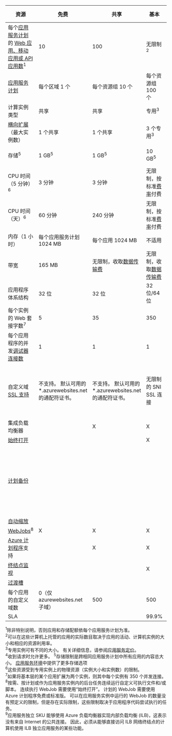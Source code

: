 | 资源 | 免费 | 共享 | 基本 | 标准 | 高级 (v2) | 隔离 </th> |
| --- | --- | --- | --- | --- | --- | --- |
| 每个[应用服务计划](../articles/app-service/azure-web-sites-web-hosting-plans-in-depth-overview.md)的 [Web 应用、移动应用或 API 应用数](https://azure.microsoft.com/services/app-service/)<sup>1</sup> |10 |100 |无限制<sup>2</sup> |无限制<sup>2</sup> |无限制<sup>2</sup> |无限制<sup>2</sup>|
| [应用服务计划](../articles/app-service/azure-web-sites-web-hosting-plans-in-depth-overview.md) |每个区域 1 个 |每个资源组 10 个 |每个资源组 100 个 |每个资源组 100 个 |每个资源组 100 个 |每个资源组 100 个|
| 计算实例类型 |共享 |共享 |专用<sup>3</sup> |专用<sup>3</sup> |专用<sup>3</sup></p> |专用<sup>3</sup>|
| [横向扩展](../articles/app-service/web-sites-scale.md)（最大实例数） |1 个共享 |1 个共享 |3 个专用<sup>3</sup> |10 个专用<sup>3</sup> |20 个专用<sup>3</sup>|100 个专用<sup>4</sup>|
| 存储<sup>5</sup> |1 GB<sup>5</sup> |1 GB<sup>5</sup> |10 GB<sup>5</sup> |50 GB<sup>5</sup> |250 GB<sup>5</sup></p> |1 TB<sup>5</sup>|
| CPU 时间（5 分钟）<sup>6</sup> |3 分钟 |3 分钟 |无限制，按标准[费率](https://azure.microsoft.com/pricing/details/app-service/)</a>付费 |无限制，按标准[费率](https://azure.microsoft.com/pricing/details/app-service/)</a>付费 |无限制，按标准[费率](https://azure.microsoft.com/pricing/details/app-service/)</a>付费 |无限制，按标准[费率](https://azure.microsoft.com/pricing/details/app-service/)</a>付费|
| CPU 时间（天）<sup>6</sup> |60 分钟 |240 分钟 |无限制，按标准[费率](https://azure.microsoft.com/pricing/details/app-service/)</a>付费 |无限制，按标准[费率](https://azure.microsoft.com/pricing/details/app-service/)</a>付费 |无限制，按标准[费率](https://azure.microsoft.com/pricing/details/app-service/)</a>付费 |无限制，按标准[费率](https://azure.microsoft.com/pricing/details/app-service/)</a>付费 |
| 内存（1 小时） |每个应用服务计划 1024 MB |每个应用 1024 MB |不适用 |不适用 |不适用 |不适用 |
| 带宽 |165 MB |无限制，收取[数据传输费](https://azure.microsoft.com/pricing/details/data-transfers/) |无限制，收取[数据传输费](https://azure.microsoft.com/pricing/details/data-transfers/) |无限制，收取[数据传输费](https://azure.microsoft.com/pricing/details/data-transfers/) |无限制，收取[数据传输费](https://azure.microsoft.com/pricing/details/data-transfers/) |无限制，收取[数据传输费](https://azure.microsoft.com/pricing/details/data-transfers/) |
| 应用程序体系结构 |32 位 |32 位 |32 位/64 位 |32 位/64 位 |32 位/64 位 |32 位/64 位 |
| 每个实例的 Web 套接字数<sup>7</sup> |5 |35 |350 |不受限制 |不受限制 |不受限制 |
| 每个应用程序的并发[调试器连接数](../articles/app-service/web-sites-dotnet-troubleshoot-visual-studio.md) |1 |1 |1 |5 |5 |5 |
| 自定义域 [SSL 支持](../articles/app-service/app-service-web-tutorial-custom-ssl.md) |不支持。 默认可用的 *.azurewebsites.net 的通配符证书。|不支持。 默认可用的 *.azurewebsites.net 的通配符证书。|无限制的 SNI SSL 连接 |包含无限制的 SNI SSL 连接和 1 个 IP SSL 连接 |包含无限制的 SNI SSL 连接和 1 个 IP SSL 连接 | 包含无限制的 SNI SSL 连接和 1 个 IP SSL 连接|
| 集成负载均衡器 | |X |X |X |X |X<sup>9</sup> |
| [始终打开](../articles/app-service/web-sites-configure.md) | | |X |X |X |X |
| [计划备份](../articles/app-service/web-sites-backup.md) | | | | 计划每 2 小时备份一次，每天最多 12 个备份（手动 + 计划） | 计划每小时备份一次，每天最多 50 个备份（手动 + 计划） | 计划每小时备份一次，每天最多 50 个备份（手动 + 计划） |
| [自动缩放](../articles/app-service/web-sites-scale.md) | | | |X |X |X |
| [WebJobs](../articles/app-service/web-sites-create-web-jobs.md)<sup>8</sup> |X |X |X |X |X |X |
| [Azure 计划程序](https://azure.microsoft.com/services/scheduler/)支持 | |X |X |X |X |X |
| [终结点监视](../articles/app-service/web-sites-monitor.md) | | |X |X |X |X |
| [过渡槽](../articles/app-service/web-sites-staged-publishing.md) | | | |5 |20 |20 |
| 每个应用的自定义域数</a> |0（仅 azurewebsites.net 子域）|500 |500 |500 |500 |500 |
| SLA | |  |99.9% |99.95%|99.95%|99.95%|

<sup>1</sup>除非特别说明，否则应用和存储配额依每个应用服务计划为准。  
<sup>2</sup>可以在这些计算机上托管的应用的实际数目取决于应用的活动、计算机实例的大小和相应的资源利用率。  
<sup>3</sup>专用实例可有不同的大小。 有关详细信息，请参阅[应用服务定价](https://azure.microsoft.com/pricing/details/app-service/)。  
<sup>4</sup>收到请求时允许更多。
<sup>5</sup>存储限制是跨相同应用服务计划中所有应用的内容总大小。 [应用服务环境](../articles/app-service/environment/app-service-web-configure-an-app-service-environment.md#storage)中提供了更多存储选项  
<sup>6</sup>这些资源受到专用实例上的物理资源（实例大小和实例数）的限制。  
<sup>7</sup>如果将基本层的某个应用扩展为两个实例，则其中每个实例有 350 个并发连接。  
<sup>8</sup>按需、按计划或作为应用服务实例内的后台任务连续运行自定义可执行文件和/或脚本。 连续执行 WebJob 需要使用“始终打开”。 计划的 WebJob 需要使用 Azure 计划程序免费或标准版。 可以在应用服务实例中运行的 WebJob 的数量没有预定义的限制，但是存在实际限制，这些限制取决于应用程序代码尝试执行的任务。   
<sup>9</sup>应用服务独立 SKU 能够使用 Azure 负载均衡器实现内部负载均衡 (ILB)，这表示没有来自 Internet 的公共连接。 因此，必须从能够直接访问 ILB 网络终结点的计算机使用 ILB 独立应用服务的某些功能。